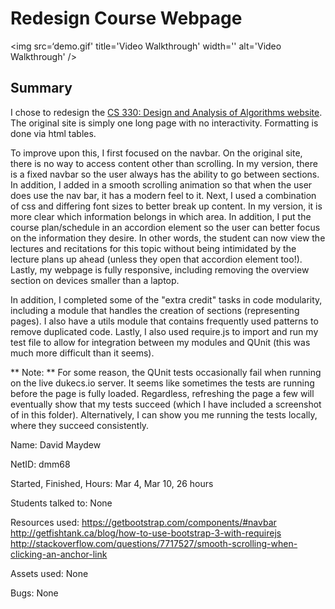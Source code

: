 # Redesign Course Webpage

<img src=‘demo.gif' title='Video Walkthrough' width='' alt='Video Walkthrough' />

## Summary
I chose to redesign the [CS 330: Design and Analysis of Algorithms website](https://www.cs.duke.edu/courses/compsci330/spring17/). The original site is simply one long page with no interactivity. Formatting is done via html tables.

To improve upon this, I first focused on the navbar. On the original site, there is no way to access content other than scrolling. In my version, there is a fixed navbar so the user always has the ability to go between sections. In addition, I added in a smooth scrolling animation so that when the user does use the nav bar, it has a modern feel to it. Next, I used a combination of css and differing font sizes to better break up content. In my version, it is more clear which information belongs in which area. In addition, I put the course plan/schedule in an accordion element so the user can better focus on the information they desire. In other words, the student can now view the lectures and recitations for this topic without being intimidated by the lecture plans up ahead (unless they open that accordion element too!). Lastly, my webpage is fully responsive, including removing the overview section on devices smaller than a laptop.

In addition, I completed some of the "extra credit" tasks in code modularity, including a module that handles the creation of sections (representing pages). I also have a utils module that contains frequently used patterns to remove duplicated code. Lastly, I also used require.js to import and run my test file to allow for integration between my modules and QUnit (this was much more difficult than it seems).

** Note: ** For some reason, the QUnit tests occasionally fail when running on the live dukecs.io server. It seems like sometimes the tests are running before the page is fully loaded. Regardless, refreshing the page a few will eventually show that my tests succeed (which I have included a screenshot of in this folder). Alternatively, I can show you me running the tests locally, where they succeed consistently.


Name: David Maydew

NetID: dmm68

Started, Finished, Hours: Mar 4, Mar 10, 26 hours

Students talked to: None

Resources used: https://getbootstrap.com/components/#navbar
http://getfishtank.ca/blog/how-to-use-bootstrap-3-with-requirejs
http://stackoverflow.com/questions/7717527/smooth-scrolling-when-clicking-an-anchor-link

Assets used: None

Bugs: None
